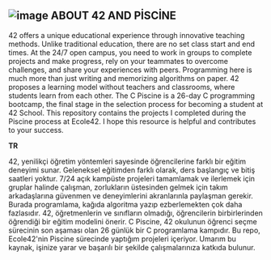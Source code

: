 ![image](https://github.com/user-attachments/assets/a4a31838-a13b-44ad-8e08-780e589fa2ca)
**ABOUT 42 AND PİSCİNE**
---
42 offers a unique educational experience through innovative teaching methods. Unlike traditional education, there are no set class start and end times. At the 24/7 open campus, you need to work in groups to complete projects and make progress, rely on your teammates to overcome challenges, and share your experiences with peers. Programming here is much more than just writing and memorizing algorithms on paper. 42 proposes a learning model without teachers and classrooms, where students learn from each other. The C Piscine is a 26-day C programming bootcamp, the final stage in the selection process for becoming a student at 42 School. This repository contains the projects I completed during the Piscine process at Ecole42. I hope this resource is helpful and contributes to your success.

**TR**

42, yenilikçi öğretim yöntemleri sayesinde öğrencilerine farklı bir eğitim deneyimi sunar. Geleneksel eğitimden farklı olarak, ders başlangıç ve bitiş saatleri yoktur. 7/24 açık kampüste projeleri tamamlamak ve ilerlemek için gruplar halinde çalışman, zorlukların üstesinden gelmek için takım arkadaşlarına güvenmen ve deneyimlerini akranlarınla paylaşman gerekir. Burada programlama, kağıda algoritma yazıp ezberlemekten çok daha fazlasıdır. 42, öğretmenlerin ve sınıfların olmadığı, öğrencilerin birbirlerinden öğrendiği bir eğitim modelini önerir. C Piscine, 42 okulunun öğrenci seçme sürecinin son aşaması olan 26 günlük bir C programlama kampıdır. Bu repo, Ecole42'nin Piscine sürecinde yaptığım projeleri içeriyor. Umarım bu kaynak, işinize yarar ve başarılı bir şekilde çalışmalarınıza katkıda bulunur.

